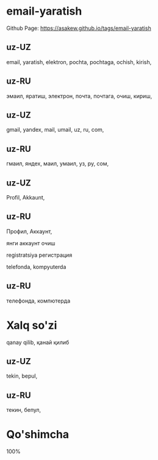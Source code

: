 # email-yaratish
Github Page: https://asakew.github.io/tags/email-yaratish

## uz-UZ
email,
yaratish,
elektron,
pochta,
pochtaga,
ochish,
kirish,
## uz-RU
эмаил,
яратиш,
электрон,
почта,
почтага,
очиш,
кириш,

## uz-UZ
gmail,
yandex,
mail,
umail,
uz,
ru,
com,
## uz-RU
гмаил,
яндех,
маил,
умаил,
уз,
ру,
cом,

## uz-UZ
Profil,
Akkaunt,
## uz-RU
Профил,
Aккаунт,

янги аккаунт очиш

registratsiya
регистрация

telefonda,
kompyuterda
## uz-RU
телефонда,
компютерда

# Xalq so'zi
qanay qilib,
қанай қилиб

## uz-UZ
tekin,
bepul,
## uz-RU
текин,
бепул,

# Qo'shimcha
100%
